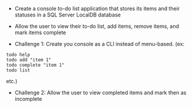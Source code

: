 * Create a console to-do list application that stores its items and their statuses in a SQL Server LocalDB database
* Allow the user to view their to-do list, add items, remove items, and mark items complete

* Challenge 1: Create you console as a CLI instead of menu-based. (ex: 
```
todo help
todo add "item 1"
todo complete "item 1"
todo list
```
etc.)

* Challenge 2: Allow the user to view completed items and mark then as incomplete
